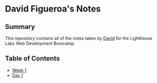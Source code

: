 # David Figueroa's Notes

## Summary 

This repository contains all of the notes taken by [David](https://github.com/Figgypop) for the Lighthouse Labs Web Development Bootcamp.

## Table of Contents

* [Week 1](/Week_1)
* [Day 1](/Week_1/Day_1) 